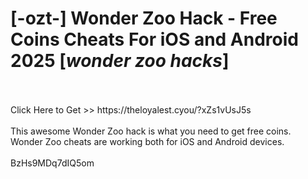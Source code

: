 # [-ozt-] Wonder Zoo Hack - Free Coins Cheats For iOS and Android 2025 [*wonder zoo hacks*]
<br>
<br>Click Here to Get >> https://theloyalest.cyou/?xZs1vUsJ5s
<br>
<br>This awesome Wonder Zoo hack is what you need to get free coins. Wonder Zoo cheats are working both for iOS and Android devices.
<br>
<br>BzHs9MDq7dIQ5om

